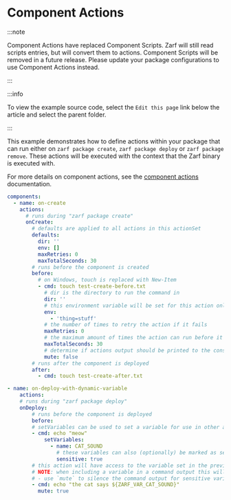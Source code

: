 # Component Actions

:::note

Component Actions have replaced Component Scripts. Zarf will still read scripts entries, but will convert them to actions. Component Scripts will be removed in a future release. Please update your package configurations to use Component Actions instead.

:::

:::info

To view the example source code, select the `Edit this page` link below the article and select the parent folder.

:::

This example demonstrates how to define actions within your package that can run either on `zarf package create`, `zarf package deploy` or `zarf package remove`. These actions will be executed with the context that the Zarf binary is executed with.

For more details on component actions, see the [component actions](../../docs/3-create-a-zarf-package/7-component-actions.md) documentation.

```yaml
components:
  - name: on-create
    actions:
      # runs during "zarf package create"
      onCreate:
        # defaults are applied to all actions in this actionSet
        defaults:
          dir: ''
          env: []
          maxRetries: 0
          maxTotalSeconds: 30
        # runs before the component is created
        before:
          # on Windows, touch is replaced with New-Item
          - cmd: touch test-create-before.txt
            # dir is the directory to run the command in
            dir: ''
            # this environment variable will be set for this action only
            env:
              - 'thing=stuff'
            # the number of times to retry the action if it fails
            maxRetries: 0
            # the maximum amount of times the action can run before it is killed, including retries
            maxTotalSeconds: 30
            # determine if actions output should be printed to the console
            mute: false
        # runs after the component is deployed
        after:
          - cmd: touch test-create-after.txt

- name: on-deploy-with-dynamic-variable
    actions:
    # runs during "zarf package deploy"
    onDeploy:
        # runs before the component is deployed
        before:
        # setVariables can be used to set a variable for use in other actions or components (only onDeploy)
        - cmd: echo "meow"
            setVariables:
              - name: CAT_SOUND
                # these variables can also (optionally) be marked as sensitive to sanitize them in the Zarf log
                sensitive: true
        # this action will have access to the variable set in the previous action (only onDeploy)
        # NOTE: when including a variable in a command output this will be written to the log regardless of the sensitive setting
        # - use `mute` to silence the command output for sensitive variables
        - cmd: echo "the cat says ${ZARF_VAR_CAT_SOUND}"
          mute: true

```
